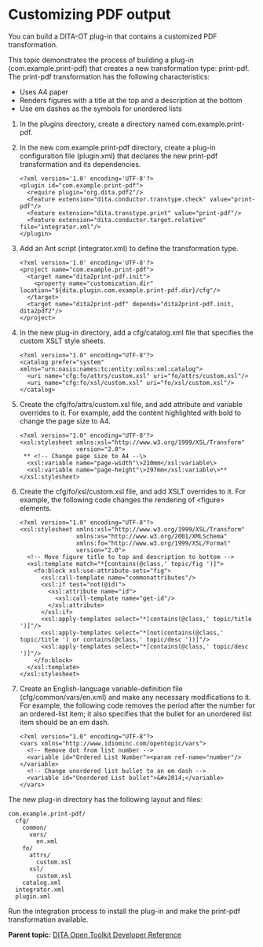 # Customizing PDF output

You can build a DITA-OT plug-in that contains a customized PDF transformation.

This topic demonstrates the process of building a plug-in \(com.example.print-pdf\) that creates a new transformation type: print-pdf. The print-pdf transformation has the following characteristics:

-   Uses A4 paper
-   Renders figures with a title at the top and a description at the bottom
-   Use em dashes as the symbols for unordered lists

1.  In the plugins directory, create a directory named com.example.print-pdf.
2.  In the new com.example.print-pdf directory, create a plug-in configuration file \(plugin.xml\) that declares the new print-pdf transformation and its dependencies.

    ```
    <?xml version='1.0' encoding='UTF-8'?>
    <plugin id="com.example.print-pdf">
      <require plugin="org.dita.pdf2"/>
      <feature extension="dita.conductor.transtype.check" value="print-pdf"/>
      <feature extension="dita.transtype.print" value="print-pdf"/>
      <feature extension="dita.conductor.target.relative" file="integrator.xml"/>
    </plugin>
    ```

3.  Add an Ant script \(integrator.xml\) to define the transformation type.

    ```
    <?xml version='1.0' encoding='UTF-8'?>
    <project name="com.example.print-pdf">
      <target name="dita2print-pdf.init">
        <property name="customization.dir" location="${dita.plugin.com.example.print-pdf.dir}/cfg"/>
      </target>
      <target name="dita2print-pdf" depends="dita2print-pdf.init, dita2pdf2"/>
    </project>
    ```

4.  In the new plug-in directory, add a cfg/catalog.xml file that specifies the custom XSLT style sheets.

    ```
    <?xml version="1.0" encoding="UTF-8"?>
    <catalog prefer="system" xmlns="urn:oasis:names:tc:entity:xmlns:xml:catalog">
      <uri name="cfg:fo/attrs/custom.xsl" uri="fo/attrs/custom.xsl"/>
      <uri name="cfg:fo/xsl/custom.xsl" uri="fo/xsl/custom.xsl"/>
    </catalog>
    ```

5.  Create the cfg/fo/attrs/custom.xsl file, and add attribute and variable overrides to it. For example, add the content highlighted with bold to change the page size to A4.

    ```
    <?xml version="1.0" encoding="UTF-8"?>
    <xsl:stylesheet xmlns:xsl="http://www.w3.org/1999/XSL/Transform"
                    version="2.0">
     ** <!-- Change page size to A4 --\>
      <xsl:variable name="page-width"\>210mm</xsl:variable\>
      <xsl:variable name="page-height"\>297mm</xsl:variable\>**
    </xsl:stylesheet>
    ```

6.  Create the cfg/fo/xsl/custom.xsl file, and add XSLT overrides to it. For example, the following code changes the rendering of <figure\> elements.

    ```
    <?xml version="1.0" encoding="UTF-8"?>
    <xsl:stylesheet xmlns:xsl="http://www.w3.org/1999/XSL/Transform"
                    xmlns:xs="http://www.w3.org/2001/XMLSchema"
                    xmlns:fo="http://www.w3.org/1999/XSL/Format"
                    version="2.0">
      <!-- Move figure title to top and description to bottom -->
      <xsl:template match="*[contains(@class,' topic/fig ')]">
        <fo:block xsl:use-attribute-sets="fig">
          <xsl:call-template name="commonattributes"/>
          <xsl:if test="not(@id)">
            <xsl:attribute name="id">
              <xsl:call-template name="get-id"/>
            </xsl:attribute>
          </xsl:if>
          <xsl:apply-templates select="*[contains(@class,' topic/title ')]"/>
          <xsl:apply-templates select="*[not(contains(@class,' topic/title ') or contains(@class,' topic/desc '))]"/>
          <xsl:apply-templates select="*[contains(@class,' topic/desc ')]"/>
        </fo:block>
      </xsl:template>
    </xsl:stylesheet>
    ```

7.  Create an English-language variable-definition file \(cfg/common/vars/en.xml\) and make any necessary modifications to it. For example, the following code removes the period after the number for an ordered-list item; it also specifies that the bullet for an unordered list item should be an em dash.

    ```
    <?xml version="1.0" encoding="UTF-8"?>
    <vars xmlns="http://www.idiominc.com/opentopic/vars">
      <!-- Remove dot from list number -->
      <variable id="Ordered List Number"><param ref-name="number"/></variable>
      <!-- Change unordered list bullet to an em dash -->
      <variable id="Unordered List bullet">&#x2014;</variable>
    </vars>
    ```


The new plug-in directory has the following layout and files:

```
com.example.print-pdf/
  cfg/
    common/
      vars/
        en.xml
    fo/
      attrs/
        custom.xsl
      xsl/
        custom.xsl
    catalog.xml
  integrator.xml
  plugin.xml
```

Run the integration process to install the plug-in and make the print-pdf transformation available.

**Parent topic:** [DITA Open Toolkit Developer Reference](../dev_ref/index.md)

